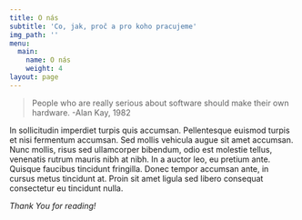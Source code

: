 ```yaml
---
title: O nás
subtitle: 'Co, jak, proč a pro koho pracujeme'
img_path: ''
menu:
  main:
    name: O nás
    weight: 4
layout: page
---
```

>People who are really serious about software should make their own hardware. -Alan Kay, 1982

In sollicitudin imperdiet turpis quis accumsan. Pellentesque euismod turpis et nisi fermentum accumsan. Sed mollis vehicula augue sit amet accumsan. Nunc mollis, risus sed ullamcorper bibendum, odio est molestie tellus, venenatis rutrum mauris nibh at nibh. In a auctor leo, eu pretium ante. Quisque faucibus tincidunt fringilla. Donec tempor accumsan ante, in cursus metus tincidunt at. Proin sit amet ligula sed libero consequat consectetur eu tincidunt nulla. 

_Thank You for reading!_
